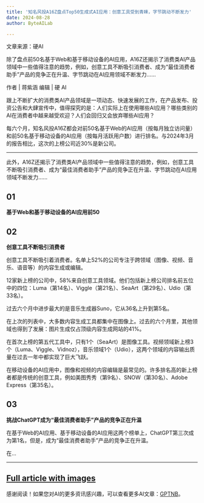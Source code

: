 ```yaml
---
title: '知名风投A16Z盘点Top50生成式AI应用：创意工具受到青睐，字节跳动不断发力'
date: 2024-08-28
author: ByteAILab

---
```


文章来源：硬AI

除了盘点前50名基于Web和基于移动设备的AI应用，A16Z还揭示了消费类AI产品领域中一些值得注意的趋势，例如，创意工具不断吸引消费者、成为“最佳消费者助手”产品的竞争正在升温、字节跳动在AI应用领域不断发力……

作者 | 蒋紫涵
编辑 | 硬 AI

跟上不断扩大的消费类AI产品领域是一项动态、快速发展的工作，在产品发布、投资公告和大肆宣传中，值得探究的是：人们实际上在使用哪些AI应用？哪些类别的AI在消费者中越来越受欢迎？人们会回归又会放弃哪些AI应用？

每六个月，知名风投A16Z都会对前50名基于Web的AI应用（按每月独立访问量）和前50名基于移动设备的AI应用（按每月活跃用户数）进行排名。与2024年3月的报告相比，这次的上榜公司近30%是新公司。

---


此外，A16Z还揭示了消费类AI产品领域中一些值得注意的趋势，例如，创意工具不断吸引消费者、成为“最佳消费者助手”产品的竞争正在升温、字节跳动在AI应用领域不断发力……

## 01
**基于Web和基于移动设备的AI应用前50**

## 02
**创意工具不断吸引消费者**

创意工具不断吸引着消费者。名单上52%的公司专注于跨领域（图像、视频、音乐、语音等）的内容生成或编辑。

12家新上榜的公司中，58%来自创意工具领域。他们包括新上榜公司排名前五位中的四位：Luma（第14名）、Viggle（第21名）、SeaArt（第29名）、Udio（第33名）。

过去六个月中进步最大的是音乐生成器Suno，它从36名上升到第5名。

在上次的列表中，大多数内容生成工具都集中在图像上。过去的六个月里，其他领域也得到了发展：图片生成仅占顶级内容生成网站的41%。

在首次上榜的第五代工具中，只有1个（SeaArt）是图像工具。视频领域新上榜3个（Luma、Viggle、Vidnoz），音乐领域1个（Udio），这两个领域的内容输出质量在过去一年中都实现了巨大飞跃。

在移动设备的AI应用中，图像和视频的内容编辑是最常见的。许多排名高的新上榜者都是传统的创意工具，例如美图秀秀（第9名）、SNOW（第30名）、Adobe Express（第35名）。

## 03
**挑战ChatGPT成为“最佳消费者助手”产品的竞争正在升温**

在基于Web的AI应用、基于移动设备的AI应用这两个榜单上，ChatGPT第三次成为第1名，但是，成为“最佳消费者助手”产品的竞争正在升温。

在...

---

[Full article with images](https://www.aixinzhijie.com/article/6846532)
---
感谢阅读！如果您对AI的更多资讯感兴趣，可以查看更多AI文章：[GPTNB](https://gptnb.com)。